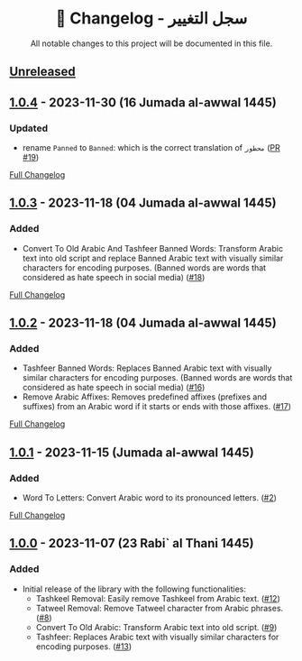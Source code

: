 <h1 align=center>📜 Changelog - سجل التغيير</h1>
<p align=center>All notable changes to this project will be documented in this file.</p>


## [Unreleased](https://github.com/Seen-Arabic/Arabic-Services-JavaScript/compare/v1.0.4...HEAD)

## [1.0.4](https://github.com/Seen-Arabic/Arabic-Services-JavaScript/releases/tag/v1.0.4) - 2023-11-30 (16 Jumada al-awwal 1445)
### Updated
-  rename `Panned` to `Banned`: which is the correct translation of `محظور` ([PR #19](https://github.com/Seen-Arabic/Arabic-Services-JavaScript/pull/19))

[Full Changelog](https://github.com/Seen-Arabic/Arabic-Services-JavaScript/compare/v1.0.3...v1.0.4)

## [1.0.3](https://github.com/Seen-Arabic/Arabic-Services-JavaScript/releases/tag/v1.0.3) - 2023-11-18 (04 Jumada al-awwal 1445)
### Added
- Convert To Old Arabic And Tashfeer Banned Words: Transform Arabic text into old script and replace Banned Arabic text with visually similar characters for encoding purposes. (Banned words are words that considered as hate speech in social media) ([#18](https://github.com/Seen-Arabic/Arabic-Services-JavaScript/issues/18))

[Full Changelog](https://github.com/Seen-Arabic/Arabic-Services-JavaScript/compare/v1.0.2...v1.0.3)

## [1.0.2](https://github.com/Seen-Arabic/Arabic-Services-JavaScript/releases/tag/v1.0.2) - 2023-11-18 (04 Jumada al-awwal 1445)
### Added
- Tashfeer Banned Words: Replaces Banned Arabic text with visually similar characters for encoding purposes. (Banned words are words that considered as hate speech in social media) ([#16](https://github.com/Seen-Arabic/Arabic-Services-JavaScript/issues/16))
- Remove Arabic Affixes: Removes predefined affixes (prefixes and suffixes) from an Arabic word if it starts or ends with those affixes. ([#17](https://github.com/Seen-Arabic/Arabic-Services-JavaScript/issues/17))

[Full Changelog](https://github.com/Seen-Arabic/Arabic-Services-JavaScript/compare/v1.0.1...v1.0.2)

## [1.0.1](https://github.com/Seen-Arabic/Arabic-Services-JavaScript/releases/tag/v1.0.1) - 2023-11-15 (Jumada al-awwal 1445)
### Added
- Word To Letters: Convert Arabic word to its pronounced letters.  ([#2](https://github.com/Seen-Arabic/Arabic-Services-JavaScript/issues/2))

[Full Changelog](https://github.com/Seen-Arabic/Arabic-Services-JavaScript/compare/1.0.0...v1.0.1)

## [1.0.0](https://github.com/Seen-Arabic/Arabic-Services-JavaScript/releases/tag/1.0.0) - 2023-11-07 (23 Rabi` al Thani 1445)
### Added
- Initial release of the library with the following functionalities:
    - Tashkeel Removal: Easily remove Tashkeel from Arabic text.  ([#12](https://github.com/Seen-Arabic/Arabic-Services-JavaScript/issues/12))
    - Tatweel Removal: Remove Tatweel character from Arabic phrases.  ([#8](https://github.com/Seen-Arabic/Arabic-Services-JavaScript/issues/8))
    - Convert To Old Arabic: Transform Arabic text into old script.  ([#9](https://github.com/Seen-Arabic/Arabic-Services-JavaScript/issues/9))
    - Tashfeer: Replaces Arabic text with visually similar characters for encoding purposes.  ([#13](https://github.com/Seen-Arabic/Arabic-Services-JavaScript/issues/13))
